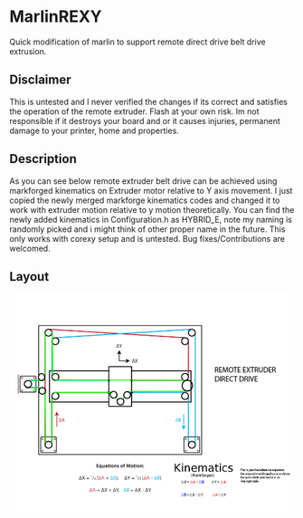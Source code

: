 # MarlinREXY
Quick modification of marlin to support remote direct drive belt drive extrusion.

## Disclaimer
This is untested and I never verified the changes if its correct and satisfies the operation of the remote extruder.
Flash at your own risk. Im not responsible if it destroys your board and or it causes injuries, permanent damage to your printer, home and properties.

## Description
As you can see below remote extruder belt drive can be achieved using markforged kinematics on Extruder motor relative to Y axis movement. I just copied the newly merged markforge kinematics codes and changed it to work with extruder motion relative to y motion theoretically.
You can find the newly added kinematics in Configuration.h as HYBRID_E, note my naming is randomly picked and i might think of other proper name in the future. This only works with corexy setup and is untested. Bug fixes/Contributions are welcomed.

## Layout
![layout](https://github.com/rjjrbatarao/MarlinREXY/blob/main/layout.jpg)
